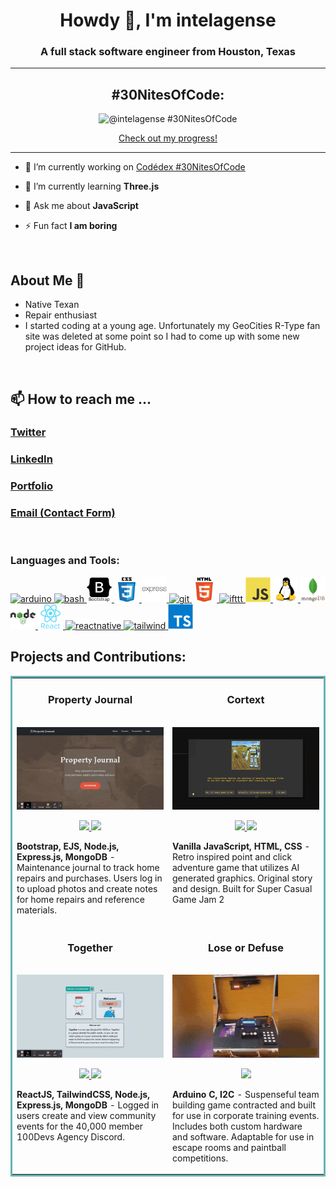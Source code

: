<h1 align="center">Howdy 👋, I'm intelagense</h1>
<h3 align="center">A full stack software engineer from Houston, Texas</h3>

---

<h2 align="center"> #30NitesOfCode:</h2>

<div align="center">

![@intelagense #30NitesOfCode](https://www.codedex.io/api/petStatus?user=intelagense)  

[Check out my progress!](https://www.codedex.io/@intelagense/30-nites-of-code)  

</div>

---

- 🔭 I’m currently working on <a href="https://www.codedex.io/30-nites-of-code">Codédex #30NitesOfCode</a>

- 🌱 I’m currently learning **Three.js**

- 💬 Ask me about **JavaScript**

- ⚡ Fun fact **I am boring**

<br>

## About Me 🤠

* Native Texan
* Repair enthusiast 
* I started coding at a young age. Unfortunately my GeoCities R-Type fan site was deleted at some point so I had to come up with some new project ideas for GitHub.  

<br>

## 📫 How to reach me ...

### [Twitter](https://twitter.com/intelagense)
### [LinkedIn](https://www.linkedin.com/in/eric-wynn-romere/)
### [Portfolio](https://www.intelagense.com/)
### [Email (Contact Form)](https://www.intelagense.com/#contact)

<br>

<h3 align="left">Languages and Tools:</h3>
<p align="left"> <a href="https://www.arduino.cc/" target="_blank" rel="noreferrer"> <img src="https://cdn.worldvectorlogo.com/logos/arduino-1.svg" alt="arduino" width="40" height="40"/> </a> <a href="https://www.gnu.org/software/bash/" target="_blank" rel="noreferrer"> <img src="https://www.vectorlogo.zone/logos/gnu_bash/gnu_bash-icon.svg" alt="bash" width="40" height="40"/> </a> <a href="https://getbootstrap.com" target="_blank" rel="noreferrer"> <img src="https://raw.githubusercontent.com/devicons/devicon/master/icons/bootstrap/bootstrap-plain-wordmark.svg" alt="bootstrap" width="40" height="40"/> </a> <a href="https://www.w3schools.com/css/" target="_blank" rel="noreferrer"> <img src="https://raw.githubusercontent.com/devicons/devicon/master/icons/css3/css3-original-wordmark.svg" alt="css3" width="40" height="40"/> </a> <a href="https://expressjs.com" target="_blank" rel="noreferrer"> <img src="https://raw.githubusercontent.com/devicons/devicon/master/icons/express/express-original-wordmark.svg" alt="express" width="40" height="40"/> </a> <a href="https://git-scm.com/" target="_blank" rel="noreferrer"> <img src="https://www.vectorlogo.zone/logos/git-scm/git-scm-icon.svg" alt="git" width="40" height="40"/> </a> <a href="https://www.w3.org/html/" target="_blank" rel="noreferrer"> <img src="https://raw.githubusercontent.com/devicons/devicon/master/icons/html5/html5-original-wordmark.svg" alt="html5" width="40" height="40"/> </a> <a href="https://ifttt.com/" target="_blank" rel="noreferrer"> <img src="https://www.vectorlogo.zone/logos/ifttt/ifttt-ar21.svg" alt="ifttt" width="40" height="40"/> </a> <a href="https://developer.mozilla.org/en-US/docs/Web/JavaScript" target="_blank" rel="noreferrer"> <img src="https://raw.githubusercontent.com/devicons/devicon/master/icons/javascript/javascript-original.svg" alt="javascript" width="40" height="40"/> </a> <a href="https://www.linux.org/" target="_blank" rel="noreferrer"> <img src="https://raw.githubusercontent.com/devicons/devicon/master/icons/linux/linux-original.svg" alt="linux" width="40" height="40"/> </a> <a href="https://www.mongodb.com/" target="_blank" rel="noreferrer"> <img src="https://raw.githubusercontent.com/devicons/devicon/master/icons/mongodb/mongodb-original-wordmark.svg" alt="mongodb" width="40" height="40"/> </a> <a href="https://nodejs.org" target="_blank" rel="noreferrer"> <img src="https://raw.githubusercontent.com/devicons/devicon/master/icons/nodejs/nodejs-original-wordmark.svg" alt="nodejs" width="40" height="40"/> </a> <a href="https://reactjs.org/" target="_blank" rel="noreferrer"> <img src="https://raw.githubusercontent.com/devicons/devicon/master/icons/react/react-original-wordmark.svg" alt="react" width="40" height="40"/> </a> <a href="https://reactnative.dev/" target="_blank" rel="noreferrer"> <img src="https://reactnative.dev/img/header_logo.svg" alt="reactnative" width="40" height="40"/> </a> <a href="https://tailwindcss.com/" target="_blank" rel="noreferrer"> <img src="https://www.vectorlogo.zone/logos/tailwindcss/tailwindcss-icon.svg" alt="tailwind" width="40" height="40"/> </a> <a href="https://www.typescriptlang.org/" target="_blank" rel="noreferrer"> <img src="https://raw.githubusercontent.com/devicons/devicon/master/icons/typescript/typescript-original.svg" alt="typescript" width="40" height="40"/> </a> </p>

## Projects and Contributions:

<table bordercolor="#66b2b2">

  <tr>
    <td width="50%" valign="top">
      <h3 align="center">Property Journal</h3>
        <br />
        <a target="_blank" href="http://property-journal.cyclic.app/">
            <img src="images/propertyjournal.gif" width="100%" alt="Property Journal demo"/>
        </a>
        <br />
        <p align="center">
          <a href="https://github.com/intelagense/property-journal" target="_blank">
            <img src="https://img.shields.io/static/v1?label=|&message=REPO&color=23555f&style=plastic&logo=github&logo-color=white"/>
          </a>  
          <a href="http://property-journal.cyclic.app/" target="_blank">
            <img src="https://img.shields.io/static/v1?label=|&message=WEBSITE&color=cdf998&style=plastic&logo=bootstrap&logo-color=white"/>
          </a>
      </p>
      <p><strong>Bootstrap, EJS, Node.js, Express.js, MongoDB</strong> - Maintenance journal to track home repairs and purchases. Users log in to upload photos and create notes for home repairs and reference materials.</p>
    </td>
    <td width="50%" valign="top">
      <h3 align="center">Cortext</h3>
        <br />
        <a target="_blank" href="https://intelagense.itch.io/cortext">
            <img src="images/cortextprofile.gif" width="100%"  alt="Cortext demo"/>
        </a>
        <br />
        <p align="center">
          <a href="https://github.com/intelagense/cortext" target="_blank">
            <img src="https://img.shields.io/static/v1?label=|&message=REPO&color=23555f&style=plastic&logo=github&logo-color=white"/>
          </a>  
          <a href="https://intelagense.itch.io/cortext" target="_blank">
            <img src="https://img.shields.io/static/v1?label=|&message=WEBSITE&color=cdf998&style=plastic&logo=javascript&logo-color=white"/>
          </a>
      </p>
      <p><strong>Vanilla JavaScript, HTML, CSS</strong> - Retro inspired point and click adventure game that utilizes AI generated graphics. Original story and design. Built for Super Casual Game Jam 2</p>
    </td>
  </tr>

  <tr>
<td width="50%" valign="top">
      <h3 align="center">Together</h3>
        <br />
        <a target="_blank" href="https://together.cyclic.app/">
            <img src="images/togetherprofile.gif" width="100%"  alt="Cortext demo"/>
        </a>
        <br />
        <p align="center">
          <a href="https://github.com/Caleb-Cohen/Together" target="_blank">
            <img src="https://img.shields.io/static/v1?label=|&message=REPO&color=23555f&style=plastic&logo=github&logo-color=white"/>
          </a>  
          <a href="https://together.cyclic.app/" target="_blank">
            <img src="https://img.shields.io/static/v1?label=|&message=WEBSITE&color=cdf998&style=plastic&logo=react&logo-color=white"/>
          </a>
      </p>
      <p><strong>ReactJS, TailwindCSS, Node.js, Express.js, MongoDB</strong> - Logged in users create and view community events for the 40,000 member 100Devs Agency Discord.</p>
    </td>
    <td width="50%" valign="top">
      <h3 align="center">Lose or Defuse</h3>
        <br />
        <a target="_blank" href="https://github.com/intelagense/lose-or-defuse">
            <img src="images/propbombprofile.gif" width="100%" alt="Prop bomb demo"/>
        </a>
        <br />
        <p align="center">
          <a href="https://github.com/intelagense/lose-or-defuse" target="_blank">
            <img src="https://img.shields.io/static/v1?label=|&message=REPO&color=23555f&style=plastic&logo=github&logo-color=white"/>
          </a>  
      </p>
      <p><strong>Arduino C, I2C</strong> - Suspenseful team building game contracted and built for use in corporate training events. Includes both custom hardware and software. Adaptable for use in escape rooms and paintball competitions.</p>
    </td>
    
  </tr>

</table>













<!-- <p><img align="left" src="https://github-readme-stats.vercel.app/api/top-langs?username=intelagense&show_icons=true&locale=en&layout=compact" alt="intelagense" /></p>

<p>&nbsp;<img align="center" src="https://github-readme-stats.vercel.app/api?username=intelagense&show_icons=true&locale=en" alt="intelagense" /></p>
 -->
<!-- <p><img align="center" src="https://github-readme-streak-stats.herokuapp.com/?user=intelagense&theme=default" alt="intelagense" /></p>

<br> -->
<!--
## My current soundtrack 🎸

[![spotify-github-profile](https://spotify-github-profile.vercel.app/api/view?uid=intelagense&cover_image=false&theme=default)](https://spotify-github-profile.vercel.app/api/view?uid=intelagense&redirect=true)
-->
<!--
You found the secret message!
-->
